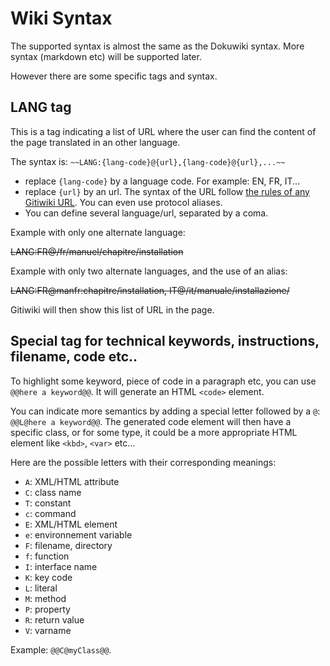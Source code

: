 # Wiki Syntax

The supported syntax is almost the same as the Dokuwiki syntax. More syntax (markdown etc)
will be supported later.

However there are some specific tags and syntax.

## LANG tag

This is a tag indicating a list of URL where the user can find the content of
the page translated in an other language.

The syntax is: `~~LANG:{lang-code}@{url},{lang-code}@{url},...~~`

- replace `{lang-code}` by a language code. For example: EN, FR, IT...
- replace `{url}` by an url. The syntax of the URL follow [the rules of any Gitiwiki URL](url-support.md).
  You can even use protocol aliases.
- You can define several language/url, separated by a coma.

Example with only one alternate language:

   ~~LANG:FR@/fr/manuel/chapitre/installation~~

Example with only two alternate languages, and the use of an alias:

   ~~LANG:FR@manfr:chapitre/installation, IT@/it/manuale/installazione/~~

Gitiwiki will then show this list of URL in the page.


## Special tag for technical keywords, instructions, filename, code etc..

To highlight some keyword, piece of code in a paragraph etc, you can use `@@here a keyword@@`.
It will generate an HTML `<code>` element.

You can indicate more semantics by adding a special letter followed by a `@`: `@@L@here a keyword@@`.
The generated code element will then have a specific class, or for some type, it could be
a more appropriate HTML element like `<kbd>`, `<var>` etc...

Here are the possible letters with their corresponding meanings:

- `A`: XML/HTML attribute
- `C`: class name
- `T`: constant
- `c`: command
- `E`: XML/HTML element
- `e`: environnement variable
- `F`: filename, directory
- `f`: function
- `I`: interface name
- `K`: key code
- `L`: literal
- `M`: method
- `P`: property
- `R`: return value
- `V`: varname

Example: `@@C@myClass@@`.


